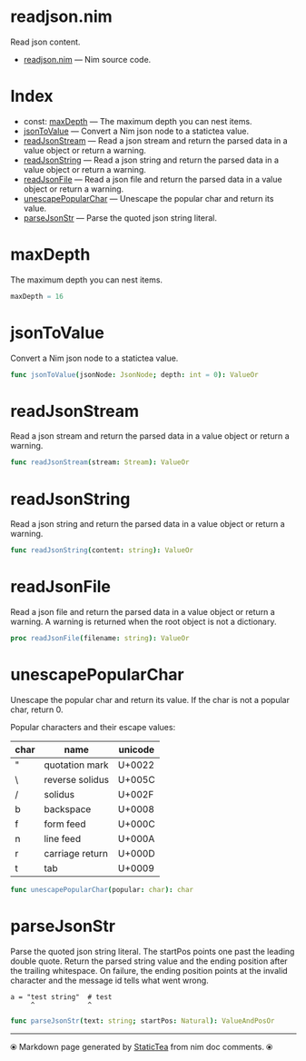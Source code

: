 # readjson.nim

Read json content.

* [readjson.nim](../src/readjson.nim) &mdash; Nim source code.
# Index

* const: [maxDepth](#maxdepth) &mdash; The maximum depth you can nest items.
* [jsonToValue](#jsontovalue) &mdash; Convert a Nim json node to a statictea value.
* [readJsonStream](#readjsonstream) &mdash; Read a json stream and return the parsed data in a value object or return a warning.
* [readJsonString](#readjsonstring) &mdash; Read a json string and return the parsed data in a value object or return a warning.
* [readJsonFile](#readjsonfile) &mdash; Read a json file and return the parsed data in a value object or return a warning.
* [unescapePopularChar](#unescapepopularchar) &mdash; Unescape the popular char and return its value.
* [parseJsonStr](#parsejsonstr) &mdash; Parse the quoted json string literal.

# maxDepth

The maximum depth you can nest items.

```nim
maxDepth = 16
```

# jsonToValue

Convert a Nim json node to a statictea value.

```nim
func jsonToValue(jsonNode: JsonNode; depth: int = 0): ValueOr
```

# readJsonStream

Read a json stream and return the parsed data in a value object or return a warning.

```nim
func readJsonStream(stream: Stream): ValueOr
```

# readJsonString

Read a json string and return the parsed data in a value object or return a warning.

```nim
func readJsonString(content: string): ValueOr
```

# readJsonFile

Read a json file and return the parsed data in a value object or return a warning. A warning is returned when the root object is not a dictionary.

```nim
proc readJsonFile(filename: string): ValueOr
```

# unescapePopularChar

Unescape the popular char and return its value. If the char is
not a popular char, return 0.

 Popular characters and their escape values:

|char      | name           | unicode|
|----------|----------------|--------|
|"         | quotation mark | U+0022 |
|\        | reverse solidus| U+005C |
|/         | solidus        | U+002F |
|b         | backspace      | U+0008 |
|f         | form feed      | U+000C |
|n         | line feed      | U+000A |
|r         | carriage return| U+000D |
|t         | tab            | U+0009 |

```nim
func unescapePopularChar(popular: char): char
```

# parseJsonStr

Parse the quoted json string literal. The startPos points one
past the leading double quote.  Return the parsed string value
and the ending position after the trailing whitespace. On
failure, the ending position points at the invalid character and
the message id tells what went wrong.

~~~
a = "test string"  # test
     ^             ^
~~~

```nim
func parseJsonStr(text: string; startPos: Natural): ValueAndPosOr
```


---
⦿ Markdown page generated by [StaticTea](https://github.com/flenniken/statictea/) from nim doc comments. ⦿
